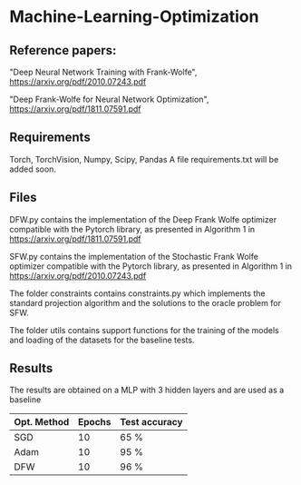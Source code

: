 # Machine-Learning-Optimization

## Reference papers:

"Deep Neural Network Training with Frank-Wolfe", https://arxiv.org/pdf/2010.07243.pdf

"Deep Frank-Wolfe for Neural Network Optimization", https://arxiv.org/pdf/1811.07591.pdf

## Requirements

Torch, TorchVision, Numpy, Scipy, Pandas
A file requirements.txt will be added soon.

## Files

DFW.py contains the implementation of the Deep Frank Wolfe optimizer compatible with the Pytorch library, as presented in Algorithm 1 in  https://arxiv.org/pdf/1811.07591.pdf

SFW.py contains the implementation of the Stochastic Frank Wolfe optimizer compatible with the Pytorch library, as presented in Algorithm 1 in https://arxiv.org/pdf/2010.07243.pdf

The folder constraints contains constraints.py which implements the standard projection algorithm and the solutions to the oracle problem for SFW.

The folder utils contains support functions for the training of the models and loading of the datasets for the baseline tests.

## Results

The results are obtained on a MLP with 3 hidden layers and are used as a baseline

|  Opt. Method | Epochs | Test accuracy  
| ----- | ----- | ----- |
| SGD   |   10    | 65 %  | 
| Adam  |   10    | 95 %  | 
| DFW   |   10    | 96 %  |
